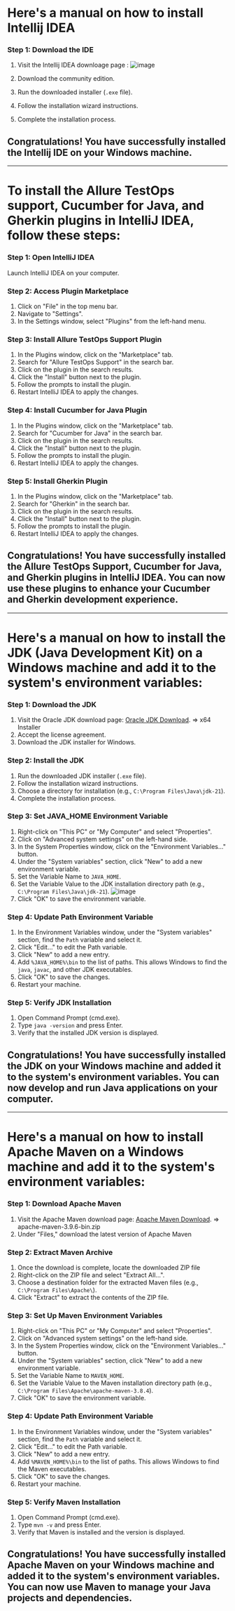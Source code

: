 # Here's a manual on how to install Intellij IDEA

### Step 1: Download the IDE

1. Visit the Intellij IDEA downloage page :
   ![image](https://github.com/rishrcc/JavaSelenium/assets/151720969/55469c98-8528-431d-83e3-ce77a9af21bf)

2. Download the community edition.
3. Run the downloaded installer (`.exe` file).
4. Follow the installation wizard instructions.
5. Complete the installation process.

## Congratulations! You have successfully installed the Intellij IDE on your Windows machine.

---
# To install the Allure TestOps support, Cucumber for Java, and Gherkin plugins in IntelliJ IDEA, follow these steps:

### Step 1: Open IntelliJ IDEA

Launch IntelliJ IDEA on your computer.

### Step 2: Access Plugin Marketplace

1. Click on "File" in the top menu bar.
2. Navigate to "Settings".
3. In the Settings window, select "Plugins" from the left-hand menu.

### Step 3: Install Allure TestOps Support Plugin

1. In the Plugins window, click on the "Marketplace" tab.
2. Search for "Allure TestOps Support" in the search bar.
3. Click on the plugin in the search results.
4. Click the "Install" button next to the plugin.
5. Follow the prompts to install the plugin.
6. Restart IntelliJ IDEA to apply the changes.

### Step 4: Install Cucumber for Java Plugin

1. In the Plugins window, click on the "Marketplace" tab.
2. Search for "Cucumber for Java" in the search bar.
3. Click on the plugin in the search results.
4. Click the "Install" button next to the plugin.
5. Follow the prompts to install the plugin.
6. Restart IntelliJ IDEA to apply the changes.

### Step 5: Install Gherkin Plugin

1. In the Plugins window, click on the "Marketplace" tab.
2. Search for "Gherkin" in the search bar.
3. Click on the plugin in the search results.
4. Click the "Install" button next to the plugin.
5. Follow the prompts to install the plugin.
6. Restart IntelliJ IDEA to apply the changes.

## Congratulations! You have successfully installed the Allure TestOps Support, Cucumber for Java, and Gherkin plugins in IntelliJ IDEA. You can now use these plugins to enhance your Cucumber and Gherkin development experience.
---

# Here's a manual on how to install the JDK (Java Development Kit) on a Windows machine and add it to the system's environment variables:

### Step 1: Download the JDK

1. Visit the Oracle JDK download page: [Oracle JDK Download](https://www.oracle.com/java/technologies/downloads/#jdk22-windows). => x64 Installer
2. Accept the license agreement.
3. Download the JDK installer for Windows.

### Step 2: Install the JDK

1. Run the downloaded JDK installer (`.exe` file).
2. Follow the installation wizard instructions.
3. Choose a directory for installation (e.g., `C:\Program Files\Java\jdk-21`).
4. Complete the installation process.

### Step 3: Set JAVA_HOME Environment Variable

1. Right-click on "This PC" or "My Computer" and select "Properties".
2. Click on "Advanced system settings" on the left-hand side.
3. In the System Properties window, click on the "Environment Variables..." button.
4. Under the "System variables" section, click "New" to add a new environment variable.
5. Set the Variable Name to `JAVA_HOME`.
6. Set the Variable Value to the JDK installation directory path (e.g., `C:\Program Files\Java\jdk-21`).
   ![image](https://github.com/rishrcc/JavaSelenium/assets/151720969/8d37f136-c4d1-4418-89a5-714f22c74ed3)
7. Click "OK" to save the environment variable.

### Step 4: Update Path Environment Variable

1. In the Environment Variables window, under the "System variables" section, find the `Path` variable and select it.
2. Click "Edit..." to edit the Path variable.
3. Click "New" to add a new entry.
4. Add `%JAVA_HOME%\bin` to the list of paths. This allows Windows to find the `java`, `javac`, and other JDK executables.
5. Click "OK" to save the changes.
6. Restart your machine.

### Step 5: Verify JDK Installation

1. Open Command Prompt (cmd.exe).
2. Type `java -version` and press Enter.
3. Verify that the installed JDK version is displayed.

## Congratulations! You have successfully installed the JDK on your Windows machine and added it to the system's environment variables. You can now develop and run Java applications on your computer.

---

# Here's a manual on how to install Apache Maven on a Windows machine and add it to the system's environment variables:

### Step 1: Download Apache Maven

1. Visit the Apache Maven download page: [Apache Maven Download](https://maven.apache.org/download.cgi). => apache-maven-3.9.6-bin.zip
2. Under "Files," download the latest version of Apache Maven

### Step 2: Extract Maven Archive

1. Once the download is complete, locate the downloaded ZIP file
2. Right-click on the ZIP file and select "Extract All...".
3. Choose a destination folder for the extracted Maven files (e.g., `C:\Program Files\Apache\`).
4. Click "Extract" to extract the contents of the ZIP file.

### Step 3: Set Up Maven Environment Variables

1. Right-click on "This PC" or "My Computer" and select "Properties".
2. Click on "Advanced system settings" on the left-hand side.
3. In the System Properties window, click on the "Environment Variables..." button.
4. Under the "System variables" section, click "New" to add a new environment variable.
5. Set the Variable Name to `MAVEN_HOME`.
6. Set the Variable Value to the Maven installation directory path (e.g., `C:\Program Files\Apache\apache-maven-3.8.4`).
7. Click "OK" to save the environment variable.

### Step 4: Update Path Environment Variable

1. In the Environment Variables window, under the "System variables" section, find the `Path` variable and select it.
2. Click "Edit..." to edit the Path variable.
3. Click "New" to add a new entry.
4. Add `%MAVEN_HOME%\bin` to the list of paths. This allows Windows to find the Maven executables.
5. Click "OK" to save the changes.
6. Restart your machine.

### Step 5: Verify Maven Installation

1. Open Command Prompt (cmd.exe).
2. Type `mvn -v` and press Enter.
3. Verify that Maven is installed and the version is displayed.

## Congratulations! You have successfully installed Apache Maven on your Windows machine and added it to the system's environment variables. You can now use Maven to manage your Java projects and dependencies.
